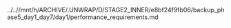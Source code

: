 ../..//mnt/h/ARCHIVE/.UNWRAP/D/STAGE2_INNER/e8bf24f9fb06/backup_phase5_day1_day7/day1/performance_requirements.md